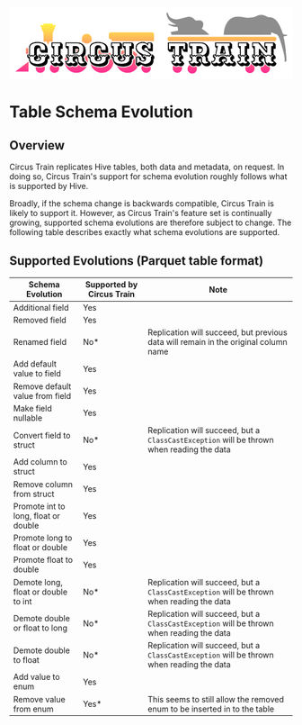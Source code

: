 ![Circus Train.](circus-train.png "Moving Hive data between sites.")

# Table Schema Evolution

## Overview
Circus Train replicates Hive tables, both data and metadata, on request. In doing so, Circus Train's support for schema evolution roughly follows what is supported by Hive.

Broadly, if the schema change is backwards compatible, Circus Train is likely to support it. However, as Circus Train's feature set is continually growing, supported schema evolutions are therefore subject to change. The following table describes exactly what schema evolutions are supported.

## Supported Evolutions (Parquet table format)

Schema Evolution|Supported by Circus Train|Note
|----|----|----|
Additional field|Yes||
Removed field|Yes||
Renamed field|No*|Replication will succeed, but previous data will remain in the original column name|
Add default value to field|Yes||
Remove default value from field|Yes||
Make field nullable|Yes||
Convert field to struct|No*|Replication will succeed, but a `ClassCastException` will be thrown when reading the data|
Add column to struct|Yes||
Remove column from struct|Yes||
Promote int to long, float or double |Yes||
Promote long to float or double |Yes||
Promote float to double |Yes||
Demote long, float or double to int |No*|Replication will succeed, but a `ClassCastException` will be thrown when reading the data
Demote double or float to long|No*|Replication will succeed, but a `ClassCastException` will be thrown when reading the data
Demote double to float |No*|Replication will succeed, but a `ClassCastException` will be thrown when reading the data|
Add value to enum |Yes||
Remove value from enum |Yes*|This seems to still allow the removed enum to be inserted in to the table|
